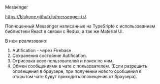 Messenger

https://blokone.github.io/messenger-ts/

Полноценный Messenger написанные на TypeSripte с использованием библиотеки React в связки с Redux, а так же Material UI.

В нем реализовано:
1. Autification - через Firebase
2. Сохранения состояние Autification.
3. Отрисовка всех пользователей и поиск по ним.
4. Обмен сообщениями в чате с пользователем. (Если разрешить оповещения в браузере, при получении нового сообщения в открытом чате будут приходить оповещения от браузера).

